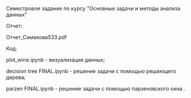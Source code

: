 Семестровое задание по курсу "Основные задачи и методы анализа данных"

Отчет:

Отчет_Симакова533.pdf


Код:

plot\_wine.ipynb - визуализация данных;

decision tree FINAL.ipynb  - решение задачи с помощью решающего дерева;

parzen FINAL.ipynb - решение задачи с помощью парзеновского окна .
